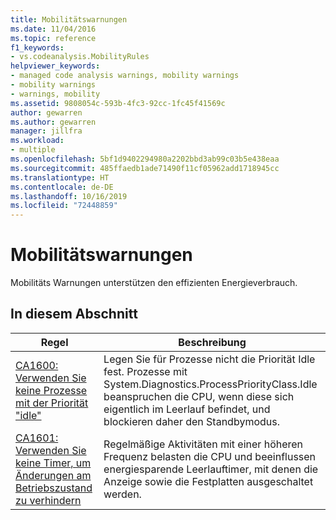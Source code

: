 ```yaml
---
title: Mobilitätswarnungen
ms.date: 11/04/2016
ms.topic: reference
f1_keywords:
- vs.codeanalysis.MobilityRules
helpviewer_keywords:
- managed code analysis warnings, mobility warnings
- mobility warnings
- warnings, mobility
ms.assetid: 9808054c-593b-4fc3-92cc-1fc45f41569c
author: gewarren
ms.author: gewarren
manager: jillfra
ms.workload:
- multiple
ms.openlocfilehash: 5bf1d9402294980a2202bbd3ab99c03b5e438eaa
ms.sourcegitcommit: 485ffaedb1ade71490f11cf05962add1718945cc
ms.translationtype: HT
ms.contentlocale: de-DE
ms.lasthandoff: 10/16/2019
ms.locfileid: "72448859"
---
```

# <a name="mobility-warnings"></a>Mobilitätswarnungen
Mobilitäts Warnungen unterstützen den effizienten Energieverbrauch.

## <a name="in-this-section"></a>In diesem Abschnitt

|Regel|Beschreibung|
|----------|-----------------|
|[CA1600: Verwenden Sie keine Prozesse mit der Priorität "idle"](../code-quality/ca1600-do-not-use-idle-process-priority.md)|Legen Sie für Prozesse nicht die Priorität Idle fest. Prozesse mit System.Diagnostics.ProcessPriorityClass.Idle beanspruchen die CPU, wenn diese sich eigentlich im Leerlauf befindet, und blockieren daher den Standbymodus.|
|[CA1601: Verwenden Sie keine Timer, um Änderungen am Betriebszustand zu verhindern](../code-quality/ca1601-do-not-use-timers-that-prevent-power-state-changes.md)|Regelmäßige Aktivitäten mit einer höheren Frequenz belasten die CPU und beeinflussen energiesparende Leerlauftimer, mit denen die Anzeige sowie die Festplatten ausgeschaltet werden.|
